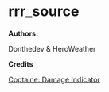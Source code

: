 # rrr_source
**Authors:** 

Donthedev & HeroWeather

**Credits**

[Coptaine: Damage Indicator](https://mcpedl.com/damage-indicator-addon/ "Coptaine's Damage Indicator")
